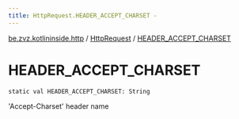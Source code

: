 ```yaml
---
title: HttpRequest.HEADER_ACCEPT_CHARSET - 
---
```


[be.zvz.kotlininside.http](../index.html) / [HttpRequest](index.html) / [HEADER_ACCEPT_CHARSET](./-h-e-a-d-e-r_-a-c-c-e-p-t_-c-h-a-r-s-e-t.html)

# HEADER_ACCEPT_CHARSET

`static val HEADER_ACCEPT_CHARSET: String`

'Accept-Charset' header name

